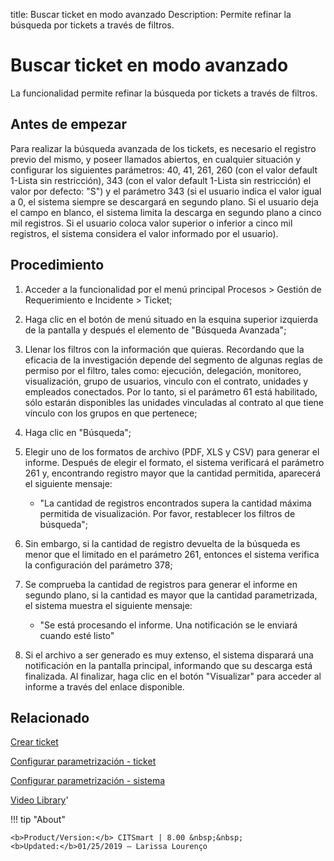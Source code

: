 title:  Buscar ticket en modo avanzado 
Description: Permite refinar la búsqueda por tickets a través de filtros. 
# Buscar ticket en modo avanzado

La funcionalidad permite refinar la búsqueda por tickets a través de filtros.

Antes de empezar
----------------

Para realizar la búsqueda avanzada de los tickets, es necesario el registro
previo del mismo, y poseer llamados abiertos, en cualquier situación y
configurar los siguientes parámetros: 40, 41, 261, 260 (con el valor default
1-Lista sin restricción), 343 (con el valor default 1-Lista sin restricción) el
valor por defecto: "S") y el parámetro 343 (si el usuario indica el valor igual
a 0, el sistema siempre se descargará en segundo plano. Si el usuario deja el
campo en blanco, el sistema limita la descarga en segundo plano a cinco mil
registros. Si el usuario coloca valor superior o inferior a cinco mil registros,
el sistema considera el valor informado por el usuario).

Procedimiento
-------------

1.  Acceder a la funcionalidad por el menú principal Procesos \> Gestión de
    Requerimiento e Incidente \> Ticket;

2.  Haga clic en el botón de menú situado en la esquina superior izquierda de la
    pantalla y después el elemento de "Búsqueda Avanzada";

3.  Llenar los filtros con la información que quieras. Recordando que la
    eficacia de la investigación depende del segmento de algunas reglas de
    permiso por el filtro, tales como: ejecución, delegación, monitoreo,
    visualización, grupo de usuarios, vinculo con el contrato, unidades y
    empleados conectados. Por lo tanto, si el parámetro 61 está habilitado, sólo
    estarán disponibles las unidades vinculadas al contrato al que tiene vínculo
    con los grupos en que pertenece;

4.  Haga clic en "Búsqueda";

5.  Elegir uno de los formatos de archivo (PDF, XLS y CSV) para generar el
    informe. Después de elegir el formato, el sistema verificará el parámetro
    261 y, encontrando registro mayor que la cantidad permitida, aparecerá el
    siguiente mensaje:

    -   "La cantidad de registros encontrados supera la cantidad máxima
        permitida de visualización. Por favor, restablecer los filtros de
        búsqueda";

6.  Sin embargo, si la cantidad de registro devuelta de la búsqueda es menor que
    el limitado en el parámetro 261, entonces el sistema verifica la
    configuración del parámetro 378;

7.  Se comprueba la cantidad de registros para generar el informe en segundo
    plano, si la cantidad es mayor que la cantidad parametrizada, el sistema
    muestra el siguiente mensaje:

    -   "Se está procesando el informe. Una notificación se le enviará cuando
        esté listo"

8.  Si el archivo a ser generado es muy extenso, el sistema disparará una
    notificación en la pantalla principal, informando que su descarga está
    finalizada. Al finalizar, haga clic en el botón "Visualizar" para acceder al
    informe a través del enlace disponible.

Relacionado
-----------

[Crear ticket](/es-es/citsmart-platform-8/processes/tickets/use/create-ticket.html)

[Configurar parametrización - ticket](/es-es/citsmart-platform-8/platform-administration/parameters-list/configure-parametrization-ticket.html)

[Configurar parametrización - sistema](/es-es/citsmart-platform-8/platform-administration/parameters-list/configure-parametrization-system.html)

<i class='fa fa-youtube-play  fa-2x' style='color:#97ce17;vertical-align: middle;'> </i> [Video Library](https://www.youtube.com/playlist?list=PLB5qK2uzf2ROfIFL9F-3s-gomHNzudBEy)'

!!! tip "About"

    <b>Product/Version:</b> CITSmart | 8.00 &nbsp;&nbsp;
    <b>Updated:</b>01/25/2019 – Larissa Lourenço
